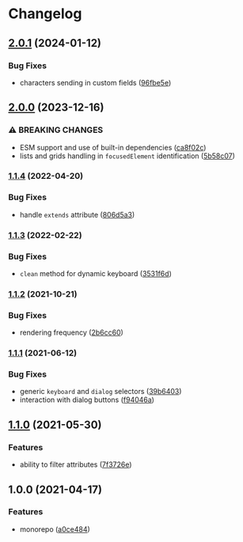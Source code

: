 # Changelog

## [2.0.1](https://github.com/dlenroc/node-roku/compare/dom-v2.0.0...dom-v2.0.1) (2024-01-12)


### Bug Fixes

* characters sending in custom fields ([96fbe5e](https://github.com/dlenroc/node-roku/commit/96fbe5e5fcd3d1c494359237c5dfe0409f78af6f))

## [2.0.0](https://github.com/dlenroc/node-roku/compare/dom-v1.1.4...dom-v2.0.0) (2023-12-16)


### ⚠ BREAKING CHANGES

* ESM support and use of built-in dependencies ([ca8f02c](https://github.com/dlenroc/node-roku/commit/ca8f02cd69d387e95a0e82e2ed52873f0ae476ff))
* lists and grids handling in `focusedElement` identification ([5b58c07](https://github.com/dlenroc/node-roku/commit/5b58c07c08562cf36f46b76688845da156859eb0))

### [1.1.4](https://github.com/dlenroc/node-roku/compare/dom-v1.1.3...dom-v1.1.4) (2022-04-20)


### Bug Fixes

* handle `extends` attribute ([806d5a3](https://github.com/dlenroc/node-roku/commit/806d5a3dda43de9170bfc5a6f21a339aa2e56fab))

### [1.1.3](https://github.com/dlenroc/node-roku/compare/dom-v1.1.2...dom-v1.1.3) (2022-02-22)


### Bug Fixes

* `clean` method for dynamic keyboard ([3531f6d](https://github.com/dlenroc/node-roku/commit/3531f6d4bf458d57efef2c4c2229cc1996058718))

### [1.1.2](https://www.github.com/dlenroc/node-roku/compare/roku-dom-v1.1.1...roku-dom-v1.1.2) (2021-10-21)


### Bug Fixes

* rendering frequency ([2b6cc60](https://www.github.com/dlenroc/node-roku/commit/2b6cc6017a9e9a225f156af1ce48e3286f5af33f))

### [1.1.1](https://www.github.com/dlenroc/node-roku/compare/roku-dom-v1.1.0...roku-dom-v1.1.1) (2021-06-12)


### Bug Fixes

* generic `keyboard` and `dialog` selectors ([39b6403](https://www.github.com/dlenroc/node-roku/commit/39b6403387d9f9b675847e3dda0eff3a351718c7))
* interaction with dialog buttons ([f94046a](https://www.github.com/dlenroc/node-roku/commit/f94046a1b7692940e1c7968a0c8c11710ad4582b))

## [1.1.0](https://www.github.com/dlenroc/node-roku/compare/roku-dom-v1.0.0...roku-dom-v1.1.0) (2021-05-30)


### Features

* ability to filter attributes ([7f3726e](https://www.github.com/dlenroc/node-roku/commit/7f3726ed12c3019800d60083c054402fc68e8bfd))

## 1.0.0 (2021-04-17)


### Features

* monorepo ([a0ce484](https://www.github.com/dlenroc/node-roku/commit/a0ce484ee2acdd9e6e183e515940ae8bf218d325))
